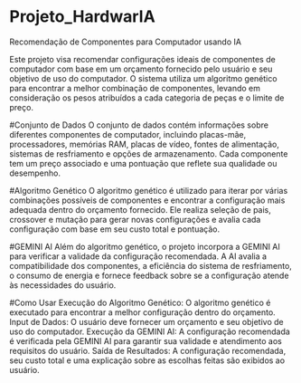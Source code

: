 # Projeto_HardwarIA
Recomendação de Componentes para Computador usando IA

Este projeto visa recomendar configurações ideais de componentes de computador com base em um orçamento fornecido pelo usuário e seu objetivo de uso do computador. O sistema utiliza um algoritmo genético para encontrar a melhor combinação de componentes, levando em consideração os pesos atribuídos a cada categoria de peças e o limite de preço.

#Conjunto de Dados
O conjunto de dados contém informações sobre diferentes componentes de computador, incluindo placas-mãe, processadores, memórias RAM, placas de vídeo, fontes de alimentação, sistemas de resfriamento e opções de armazenamento. Cada componente tem um preço associado e uma pontuação que reflete sua qualidade ou desempenho.

#Algoritmo Genético
O algoritmo genético é utilizado para iterar por várias combinações possíveis de componentes e encontrar a configuração mais adequada dentro do orçamento fornecido. Ele realiza seleção de pais, crossover e mutação para gerar novas configurações e avalia cada configuração com base em seu custo total e pontuação.

#GEMINI AI
Além do algoritmo genético, o projeto incorpora a GEMINI AI para verificar a validade da configuração recomendada. A AI avalia a compatibilidade dos componentes, a eficiência do sistema de resfriamento, o consumo de energia e fornece feedback sobre se a configuração atende às necessidades do usuário.

#Como Usar
Execução do Algoritmo Genético: O algoritmo genético é executado para encontrar a melhor configuração dentro do orçamento.
Input de Dados: O usuário deve fornecer um orçamento e seu objetivo de uso do computador.
Execução da GEMINI AI: A configuração recomendada é verificada pela GEMINI AI para garantir sua validade e atendimento aos requisitos do usuário.
Saída de Resultados: A configuração recomendada, seu custo total e uma explicação sobre as escolhas feitas são exibidos ao usuário.
